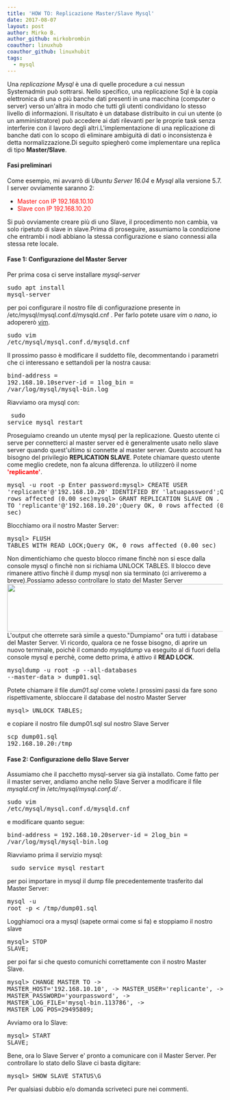 ```yaml
---
title: 'HOW TO: Replicazione Master/Slave Mysql'
date: 2017-08-07
layout: post
author: Mirko B.
author_github: mirkobrombin
coauthor: linuxhub
coauthor_github: linuxhubit
tags:
  - mysql
---
```

Una <em>replicazione Mysql</em> è una di quelle procedure a cui nessun Systemadmin può sottrarsi. Nello specifico, una replicazione Sql è la copia elettronica di una o più banche dati presenti in una macchina (computer o server) verso un'altra in modo che tutti gli utenti condividano lo stesso livello di informazioni. Il risultato è un database distribuito in cui un utente (o un amministratore) può accedere ai dati rilevanti per le proprie task senza interferire con il lavoro degli altri.L'implementazione di una replicazione di banche dati con lo scopo di eliminare ambiguità di dati o inconsistenza è detta normalizzazione.Di seguito spiegherò come implementare una replica di tipo <strong>Master/Slave</strong>.<h4>Fasi preliminari</h4>Come esempio, mi avvarrò di<em> Ubuntu Server 16.04</em> e <em>Mysql</em> alla versione 5.7. I server ovviamente saranno 2:<ul>    <li><span style="color: #ff0000;">Master con IP 192.168.10.10</span></li>    <li><span style="color: #ff0000;">Slave con IP  192.168.10.20</span></li></ul>Si può ovviamente creare più di uno Slave, il procedimento non cambia, va solo ripetuto di slave in slave.Prima di proseguire, assumiamo la condizione che entrambi i nodi abbiano la stessa configurazione e siano connessi alla stessa rete locale.<h4>Fase 1: Configurazione del Master Server</h4>Per prima cosa ci serve installare <em>mysql-server</em><pre>sudo apt install mysql-server</pre>per poi configurare il nostro file di configurazione presente in /etc/mysql/mysql.conf.d/mysqld.cnf . Per farlo potete usare <em>vim</em> o <em>nano</em>, io adopererò <a href="http://www.vim.org">vim</a>.<pre>sudo vim /etc/mysql/mysql.conf.d/mysqld.cnf</pre>Il prossimo passo è modificare il suddetto file, decommentando i parametri che ci interessano e settandoli per la nostra causa:<pre>bind-address = 192.168.10.10server-id = 1log_bin = /var/log/mysql/mysql-bin.log</pre>Riavviamo ora mysql con:<pre> sudo service mysql restart</pre>Proseguiamo creando un utente mysql per la replicazione. Questo utente ci serve per connetterci al master server ed è generalmente usato nello slave server quando quest'ultimo si connette al master server. Questo account ha bisogno del privilegio <strong>REPLICATION SLAVE</strong>. Potete chiamare questo utente come meglio credete, non fa alcuna differenza. Io utilizzerò il nome <span style="color: #ff0000;"><strong>'replicante'</strong></span>.<pre> mysql -u root -p Enter password:mysql&gt; CREATE USER 'replicante'@'192.168.10.20' IDENTIFIED BY 'latuapassword';Query OK, 0 rows affected (0.00 sec)mysql&gt; GRANT REPLICATION SLAVE ON *.* TO 'replicante'@'192.168.10.20';Query OK, 0 rows affected (0.00 sec)</pre>Blocchiamo ora il nostro Master Server:<pre>mysql&gt; FLUSH TABLES WITH READ LOCK;Query OK, 0 rows affected (0.00 sec)</pre>Non dimentichiamo che questo blocco rimane finchè non si esce dalla console mysql o finchè non si richiama UNLOCK TABLES. Il blocco deve rimanere attivo finchè il dump mysql non sia terminato (ci arriveremo a breve).Possiamo adesso controllare lo stato del Master Server<img class="alignnone size-full wp-image-1325 size-full wp-image-85" src="https://linuxhub.it/wordpress/wp-content/uploads/2017/08/master-status.png" alt="" width="672" height="111" />L'output che otterrete sarà simile a questo."Dumpiamo" ora tutti i database del Master Server. Vi ricordo, qualora ce ne fosse bisogno, di aprire un nuovo terminale, poichè  il comando <em>mysqldump</em> va eseguito al di fuori della console mysql e perchè, come detto prima, è attivo il <strong>READ LOCK</strong>.<pre>mysqldump -u root -p --all-databases --master-data &gt; dump01.sql</pre>Potete chiamare il file <em>dum01.sql</em> come volete.I prossimi passi da fare sono rispettivamente, sbloccare il database del nostro Master Server<pre>mysql&gt; UNLOCK TABLES;</pre>e copiare il nostro file dump01.sql sul nostro Slave Server<pre>scp dump01.sql 192.168.10.20:/tmp</pre><h4>Fase 2: Configurazione dello Slave Server</h4>Assumiamo che il pacchetto mysql-server  sia già installato. Come fatto per il master server, andiamo anche nello Slave Server a modificare il file <em>mysqld.cnf</em>  in /<em>etc/mysql/mysql.conf.d/</em> .<pre>sudo vim /etc/mysql/mysql.conf.d/mysqld.cnf</pre>e modificare quanto segue:<pre>bind-address = 192.168.10.20server-id = 2log_bin = /var/log/mysql/mysql-bin.log</pre>Riavviamo prima il servizio mysql:<pre> sudo service mysql restart</pre>per poi importare in mysql il dump file precedentemente trasferito dal Master Server:<pre>mysql -u root -p &lt; /tmp/dump01.sql</pre>Logghiamoci ora a mysql (sapete ormai come si fa) e stoppiamo il nostro slave<pre>mysql&gt; STOP SLAVE;</pre>per poi far si che questo comunichi correttamente con il nostro Master Slave.<pre>mysql&gt; CHANGE MASTER TO -&gt; MASTER_HOST='192.168.10.10', -&gt; MASTER_USER='replicante', -&gt; MASTER_PASSWORD='yourpassword', -&gt; MASTER_LOG_FILE='mysql-bin.113786', -&gt; MASTER_LOG_POS=29495809;</pre>Avviamo ora lo Slave:<pre>mysql&gt; START SLAVE;</pre>Bene, ora lo Slave Server e' pronto a comunicare con il Master Server. Per controllare lo stato dello Slave ci basta digitare:<pre>mysql&gt; SHOW SLAVE STATUS\G</pre>Per qualsiasi dubbio e/o domanda scriveteci pure nei commenti.